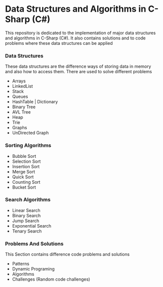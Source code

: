 # Data Structures and Algorithms in C-Sharp (C#)
This repository is dedicated to the implementation of major data structures 
and algorithms in C-Sharp (C#). 
It also contains solutions and to code problems where these data structures can be applied 

### Data Structures
These data structures are the difference ways of storing data in memory and also how to access them. 
There are used to solve different problems 
- Arrays 
- LinkedList 
- Stack 
- Queues 
- HashTable | Dictionary
- Binary Tree
- AVL Tree 
- Heap 
- Trie
- Graphs 
- UnDirected Graph

### Sorting Algorithms
- Bubble Sort
- Selection Sort 
- Insertion Sort 
- Merge Sort
- Quick Sort 
- Counting Sort
- Bucket Sort

### Search Algorithms 
- Linear Search
- Binary Search
- Jump Search
- Exponential Search
- Tenary Search


### Problems And Solutions
This Section contains difference code problems and solutions 
- Patterns 
- Dynamic Programing 
- Algorithms 
- Challenges (Random code challenges)


